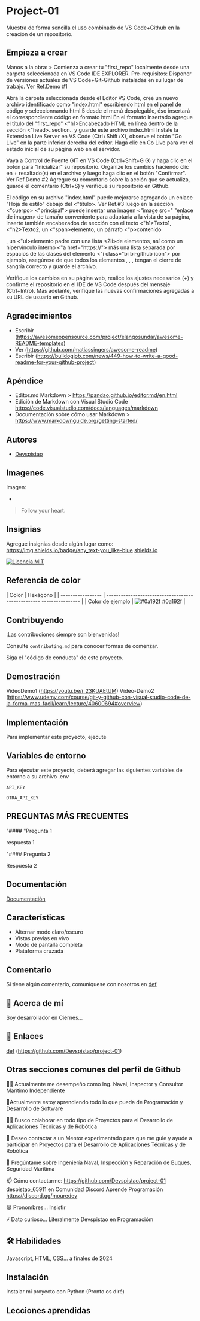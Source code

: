 # Project-01

Muestra de forma sencilla el uso combinado de VS Code+Github en la creación de un repositorio.

## Empieza a crear

Manos a la obra: > Comienza a crear tu "first_repo" localmente desde una carpeta seleccionada en VS Code IDE EXPLORER.
Pre-requisitos: Disponer de versiones actuales de VS Code+Git-Github instaladas en su lugar de trabajo. Ver Ref.Demo #1

Abra la carpeta seleccionada desde el Editor VS Code, cree un nuevo archivo identificado como "index.html" escribiendo html en el panel de código y seleccionnando html:5 desde el menú desplegable, éso insertará el correspondiente código en formato html
En el formato insertado agregue el título del "first_repo" <"h1>Encabezado HTML en línea</h1> dentro de la sección <"head>..section..</head> y guarde este archivo index.html
Instale la Extension Live Server en VS Code (Ctrl+Shift+X), observe el botón "Go Live" en la parte inferior derecha del editor.
Haga clic en Go Live para ver el estado inicial de su página web en el servidor.

Vaya a Control de Fuente GIT en VS Code (Ctrl+Shift+G G) y haga clic en el botón para "Inicializar" su repositorio.
Organize los cambios haciendo clic en + resaltado(s) en el archivo y luego haga clic en el botón "Confirmar". Ver Ref.Demo #2
Agregue su comentario sobre la acción que se actualiza, guarde el comentario (Ctrl+S) y verifique su repositorio en Github.

El código en su archivo "index.html" puede mejorarse agregando un enlace "Hoja de estilo" debajo del <"título>. Ver Ref.#3 luego en la sección <"cuerpo> <"principal"> puede insertar una imagen <"image src=" "enlace de imagen> de tamaño conveniente para adaptarla a la vista de su página, inserte también encabezados de sección con el texto <"h1>Texto1</h1>, <"h2>Texto2</h2>, un <"span>elemento</span>, un párrafo <"p>contenido</p>, un <"ul>elemento padre</ul> con una lista <2li>de elementos</li>, así como un hipervínculo interno <"a href="https://"> más una lista separada por espacios de las clases del elemento <"i class="bi bi-github icon"></i> por ejemplo, asegúrese de que todos los elementos </li>, </ul>, </main>, </body> tengan el cierre de sangría correcto y guarde el archivo</html >.

Verifique los cambios en su página web, realice los ajustes necesarios (+) y confirme el repositorio en el IDE de VS Code después del mensaje (Ctrl+Intro). Más adelante, verifique las nuevas confirmaciones agregadas a su URL de usuario en Github.

## Agradecimientos

- Escribir (<https://awesomeopensource.com/project/elangosundar/awesome-README-templates>)
- Ver (<https://github.com/matiassingers/awesome-readme>)
- Escribir (<https://bulldogjob.com/news/449-how-to-write-a-good-readme-for-your-github-project>)

## Apéndice

- Editor.md Markdown > <https://pandao.github.io/editor.md/en.html>
- Edición de Markdown con Visual Studio Code <https://code.visualstudio.com/docs/languages/markdown>
- Documentación sobre cómo usar Markdown > <https://www.markdownguide.org/getting-started/>

## Autores

- [Devspistao](https://github.com/Devspistao/project-01/commit/cb6d3567678f636d269a1bddf1ff94dce5a43d58)

## Imagenes

Imagen:

- [](https://pandao.github.io/editor.md/examples/images/4.jpg)

> Follow your heart.

## Insignias

Agregue insignias desde algún lugar como: <https://img.shields.io/badge/any_text-you_like-blue>
 [shields.io](https://shields.io/)

[![Licencia MIT](https://img.shields.io/badge/License-MIT-green.svg)](https://choosealicense.com/licenses/mit/)

## Referencia de color

| Color | Hexágono |
| ----------------- | -------------------------------------------------- ---------------- |
| Color de ejemplo | ![#0a192f](https://via.placeholder.com/10/0a192f?text=+) #0a192f |

## Contribuyendo

¡Las contribuciones siempre son bienvenidas!

Consulte `contributing.md` para conocer formas de comenzar.

Siga el "código de conducta" de este proyecto.

## Demostración

VideoDemo1 (<https://youtu.be/i_23KUAEtUM>)
Video-Demo2 (<https://www.udemy.com/course/git-y-github-con-visual-studio-code-de-la-forma-mas-facil/learn/lecture/40600694#overview>)

## Implementación

Para implementar este proyecto, ejecute

## Variables de entorno

Para ejecutar este proyecto, deberá agregar las siguientes variables de entorno a su archivo .env

`API_KEY`

`OTRA_API_KEY`

## PREGUNTAS MÁS FRECUENTES

"#### "Pregunta 1

respuesta 1

"#### Pregunta 2

Respuesta 2

## Documentación

[Documentación](https://code.visualstudio.com/docs/sourcecontrol/overview)

## Características

- Alternar modo claro/oscuro
- Vistas previas en vivo
- Modo de pantalla completa
- Plataforma cruzada

## Comentario

Si tiene algún comentario, comuníquese con nosotros en [def]

## 🚀 Acerca de mí

Soy desarrollador en Ciernes...

## 🔗 Enlaces

[def] (<https://github.com/Devspistao/project-01>)

## Otras secciones comunes del perfil de Github

👩‍💻 Actualmente me desempeño como Ing. Naval, Inspector y Consultor Marítimo Independiente

🧠Actualmente estoy aprendiendo todo lo que pueda de Programación y Desarrollo de Software

👯‍♀️ Busco colaborar en todo tipo de Proyectos para el Desarrollo de Aplicaciones Técnicas y de Robótica

🤔 Deseo contactar a un Mentor experimentado para que me guie y ayude a participar en Proyectos para el Desarrollo de Aplicaciones Técnicas y de Robótica  

💬 Pregúntame sobre Ingeniería Naval, Inspección y Reparación de Buques, Seguridad Marítima

📫 Cómo contactarme: <https://github.com/Devspistao/project-01>
despistao_65911 en Comunidad Discord Aprende Programación <https://discord.gg/mouredev>

😄 Pronombres... Insistir

⚡️ Dato curioso... Literalmente Devspistao en Programacióm

## 🛠 Habilidades

Javascript, HTML, CSS... a finales de 2024

## Instalación

Instalar mi proyecto con Python (Pronto os diré)

## Lecciones aprendidas

[def]: https://github.com/Devspistao/project-01
